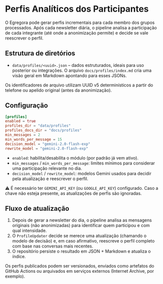 # Perfis Analíticos dos Participantes

O Egregora pode gerar perfis incrementais para cada membro dos grupos processados.
Após cada newsletter diária, o pipeline analisa a participação de cada integrante
(até onde a anonimização permite) e decide se vale reescrever o perfil.

## Estrutura de diretórios

- `data/profiles/<uuid>.json` – dados estruturados, ideais para uso posterior ou
  integrações. O arquivo `docs/profiles/index.md` cria uma visão geral em
  Markdown apontando para esses JSONs.

Os identificadores de arquivo utilizam UUID v5 determinísticos a partir do
telefone ou apelido original (antes da anonimização).

## Configuração

```toml
[profiles]
enabled = true
profiles_dir = "data/profiles"
profiles_docs_dir = "docs/profiles"
min_messages = 2
min_words_per_message = 15
decision_model = "gemini-2.0-flash-exp"
rewrite_model = "gemini-2.0-flash-exp"
```

- `enabled`: habilita/desabilita o módulo (por padrão já vem ativo).
- `min_messages` / `min_words_per_message`: limites mínimos para considerar uma
  participação relevante no dia.
- `decision_model` / `rewrite_model`: modelos Gemini usados para decidir pela
  atualização e reescrever o perfil.

⚠️ É necessário ter `GEMINI_API_KEY` (ou `GOOGLE_API_KEY`) configurado. Caso a
chave não esteja presente, as atualizações de perfis são ignoradas.

## Fluxo de atualização

1. Depois de gerar a newsletter do dia, o pipeline analisa as mensagens originais
   (não anonimizadas) para identificar quem participou e com qual intensidade.
2. O `ProfileUpdater` decide se merece uma atualização (chamando o modelo de
   decisão) e, em caso afirmativo, reescreve o perfil completo com base nas
   conversas mais recentes.
3. O repositório persiste o resultado em JSON + Markdown e atualiza o índice.

Os perfis publicados podem ser versionados, enviados como artefatos do GitHub
Actions ou arquivados em serviços externos (Internet Archive, por exemplo).
